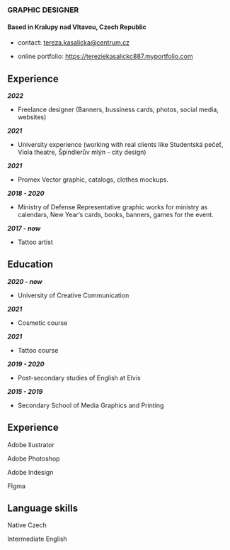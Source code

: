 ### GRAPHIC DESIGNER

#### Based in Kralupy nad Vltavou, Czech Republic


+ contact: tereza.kasalicka@centrum.cz


+ online portfolio: https://tereziekasalickc887.myportfolio.com


## Experience

***2022***

+ Freelance designer
(Banners, bussiness cards, photos, social media, websites)



***2021***

+ University experience
(working with real clients like Studentská pečeť, Viola theatre, Špindlerův mlýn - city design)


***2021***

+ Promex
Vector graphic, catalogs, clothes mockups.


***2018 - 2020***

+ Ministry of Defense
Representative graphic works for ministry as calendars, New Year‘s cards, books, banners, games for the event.

***2017 - now***

+ Tattoo artist

## Education

***2020 - now***

+ University of Creative Communication

***2021***

+ Cosmetic course

***2021***

+ Tattoo course

***2019 - 2020***

+ Post-secondary studies of English at Elvis

***2015 - 2019***

+ Secondary School of Media Graphics and Printing

## Experience

Adobe Ilustrator

Adobe Photoshop

Adobe Indesign

FIgma

## Language skills

Native Czech

Intermediate English
